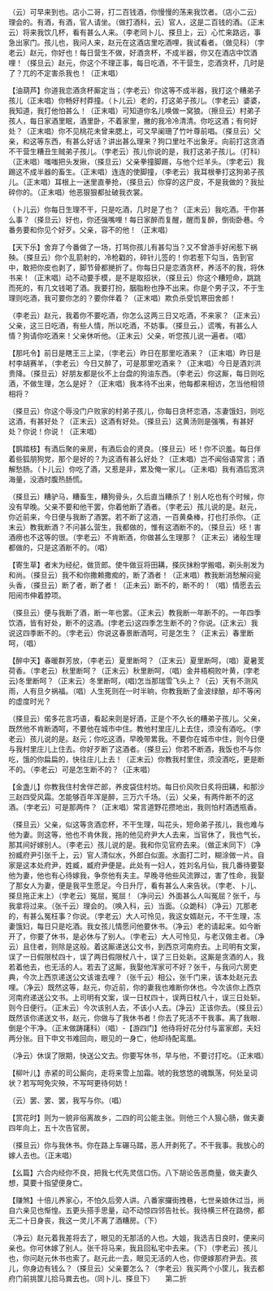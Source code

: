 <!-- { "loadSidebar": true } -->
（云）可早来到也。店小二哥，打二百钱酒，你慢慢的荡来我饮者。（店小二云）理会的。有酒，有酒，官人请坐。（做打酒科，云）官人，这是二百钱的酒。（正末云）将来我饮几杯，看有甚么人来。（李老同卜儿、搽旦上，云）心忙来路远，事急出家门。孩儿也，我问人来，赵元在这酒店里吃酒哩，我试看者。（做见科）（孛老云）赵元，你好也！每日营生不做，好酒贪杯，不成半器，你又在酒店中饮酒哩！（搽旦云）赵元，你这个不理正事，每日吃酒，不干营生，恋酒贪杯，几时是了？兀的不定害杀我也！（正末唱）

【油葫芦】你道我恋酒贪杯厮定当；（孛老云）你这等不成半器，我打这个糟弟子孩儿（正末唱）你畅好村莽撞。（卜儿云）老的，打这弟子孩儿。（孛老云）婆婆，我知道，我打他怕甚么！（正末唱）可知道你名儿唤做一窝狼。（擦旦云）村弟子孩人，每日家酒里眠，酒里卧，不着家里，撇的我冷冷清清。你吃这酒；有何好处？（正末唱）你不见桃花未曾来腮上，可又早阑珊了竹叶尊前唱。（搽旦云）父亲，和这等东西，有甚么好话？讲出甚么理来？狗口里吐不出象牙。向前打这贪酒不干营生糟丑生贼弟子孩儿。（孛老云）孩儿你说的是，我打这弟子孩儿。（打科）（正末唱）嗤嗤把头发揪，（搽旦云）父亲拳撞脚踢，与他个烂羊头。（孛老云）我踢这不成半器的畜生。（正末唱）连连的使脚撞，（李老云）我耳根拳打这狗弟子孩儿。（正末唱）耳根上一迷里直拳抢，（搽旦云）你穿的这尸皮，不是我做的？我扯碎你的。（正末唱）他恶狠狠都扯破我衣裳。

（卜儿云）你每日生理不干，只是吃酒，几时是了也？（正末云）我吃酒。干你甚么事？（搽旦云）好也，你还强嘴哩！每日家醉而复醒，醒而复醉，倒街卧巷。今番务要和你见个好歹。父亲，容不的他！（正末唱）

【天下乐】舍弃了今番做了一场，打骂你孩儿有甚勾当？又不曾游手好闲惹下祸殃。（搽旦云）你个乱箭射的，冷枪戳的，碎针儿签的！你若惹下勾当，告到官中，敢把你皮也剥了，脚节骨都撧折了。你每日只是恋酒贪杯，养活不的我，将休书来！（正末唱）动不动要手模，是不是取招状，（搽旦云）你这个糟短命，跳跳而死的，有几文钱喝了酒。我要打扮，胭脂粉也挣不出来。你是个男子汉，不于生理则吃酒，我可要你怎的？要你伴着？（正末唱）欺负杀受饥寒田舍郎！

（李老云）赵元，我着你不要吃酒，你怎么这两三日又吃酒，不来家？（正末云）父亲，这三日吃酒，有些人情，所以吃酒，不妨事。（搽旦云，）谎嘴，有甚么人情？狗请你吃酒来！父亲休听他。（正末云）父亲，听您孩儿说一遍者。（唱）

【那吒令】前日是瞎王三上梁，（孛老云）昨日在那里吃酒来？（正末唱）昨日是村李胡赛羊，（孛老云）今日又醉了，可是那里吃酒来？（正末唱）今日是酒刘洪贵降。（搽旦云）好朋友都是伙不上台盘的狗油东西。（李老云）你这厮，每日则吃酒，不做生理，怎么是好？（正末唱）我本待不出来，他每都来相访，怎当他相领相将？

（搽旦云）你这个辱没门户败家的村弟子孩儿，你每日贪杯恋酒，冻妻饿妇，则吃这酒，有甚好处？（正末云）这酒有好处。（搽旦云）这黄汤则是强嘴，有甚好处？你说！你说！（正末唱）

【鹊踏枝】有酒后聚的亲房，有酒后会的贤良。（搽旦云）呸！你不识羞。每日伴着些狐朋狗党，那个是好的？为这酒有甚么好处？（正末唱）岂不闻俗语常言；酒解愁肠。（卜儿云）你吃了酒，又惹是非，累及俺一家儿。（正未唱）我有酒后宽洪海量，没酒时腹热肠慌。

（搽旦云）糟驴马，糟畜生，糟狗骨头，久后直当糟杀了！别人吃也有个时候，你没有早晚。父亲不要和他干罢，你着他断了酒者。（孛老云）孩儿说的是。赵元，你近前来，今日便与我断了酒罢。若不断了这酒，一百黄桑棒，打也打杀你。（正末云）教我断酒？不问甚么营生，我都做的，惟有这酒断不的。（搽旦云）呸！害酒痨也不这等的很。（孛老云）不肯断酒，你做甚么生理那？（正末云）诸般生理都做的，只是这酒断不的。（唱）

【寄生草】者末为经纪，做货郎。使牛做豆将田耩，搽灰抹粉学搬唱，剃头削发为和尚。（搽旦云）我不和你撒赖撒痴的，断了酒者！（正末唱）教我断消愁解闷瓮头香，（搽旦云）断了者，断了者！（正未云）断不的，断不的！（唱）情愿去云阳闹市伸着脖项。

（搽旦云）便与我断了酒，断一年也罢。（正末云）教我断一年断不的。一年四季饮酒，皆有好处，断不的这酒。(孛老云)这四季怎生断不的？你说。(正末云）我说这四季断不的。（孛老云）你说这春景断酒呵，可是怎生？（正末云）春里断呵，（唱）

【醉中天】春暖群芳放，（李老云）夏里断呵？（正末云）夏里断呵，（唱）夏暑芰荷香。（孛老云）秋里断呵？（正末云）秋里断呵，（唱）金井梧桐败叶黄，(孛老云)冬里断呵？（正末云）冬里断呵，(唱)怎当那瑞雪飞头上？（云）天有不测风雨，人有旦夕祸福。（唱）人生死则在一时半晌，你教我断了金波绿酿，却不等闲的虚度时光？

（搽旦云）偌多花言巧语，看起来则是好酒，正是个不久长的糟弟子孩儿。父亲，既然他不肯断酒呵，不要他在城市中住。教他村里庄儿上去住，须没有酒吃。（孛老云）孩儿说的是。赵元；你吃这酒，早晚带累我。不要你在城市中住，则今日便与我村里庄儿上住去。你好歹断了这酒者。（搽旦云）你若不断酒，我饭也不与你吃，饿的你扁扁的，快往庄儿上去！（正末云）你教我村里住，须没酒吃，更是断不的。（李老云）可是怎生断不的？（正末唱）

【金盏儿】你教我住村舍伴芒郎，养皮袋住村坊。每日价风吹日炙将田耩，和那沙三赵四受风霜。怎能够百年浑是醉，三万六千场。（云）父亲，有两件断不的这酒。（孛老云）可是那两件？（正末唱）常言道野花攒地出，我则怕村酒透瓶香。

（搽旦云）父亲，似这等贪酒恋杯，不干生理，叫花头，短命弟子孩儿，我也难与他为妻。则这等，他也不肯休我，拖的他见府尹大人去来，当官休了，我也气长，那其间好嫁别人。（李老云）孩儿说的是。我和你见官府去来。（做正末同下）（净扮臧府尹引张千上，云）官人清似水，外郎白似面。水面打二时，糊涂做一片。自家是这本处府尹，姓臧，臧府尹便是。此处有一妇人，姓刘名月仙，我几番待要娶他为妻，他也有心待嫁我，争奈他有夫主。早晚寻他些风流罪过，害了性命，我娶了那女人为妻，便是我平生愿足。今日升厅，看有甚么人来告状。（孛老、卜儿、搽旦拖正末上）（孛老云）冤屈，冤屈！（净问云）外面甚么人叫冤屈？张千，与我拿将过来。（张千云）理会的。（唤入科，云）当面。（众跪科）（净云）兀那老的，有甚么冤枉事？你说。（孛老云）大人可怜见，我这女婿赵元，不干生理，冻妻饿妇，每日只是吃酒。我女孩儿情愿问他要休书。（净云）老的请起来。如今断开了，你要了休书，是必休与了别人。（孛老云）大人可怜见，与老汉做主者。（净云）且住者，则除是这般。着这厮递送公文书，到西京河南府去。上司明有文案，误了一日假限杖四十，误了两日假限杖八十，误了三日处新。这厮是贪酒的人，我若着他去，也无活的人。若去了这厮，我娶他浑家可不好？张千，与我问六房吏典，今次上西京递送公文该谁去哩？（张千云）相公，张千门来，该本处赵元去哩。（净云）既然这等，赵元，你近前，你的妻我也难断你休也。今次该你上西京河南府递送公文书。上司明有文案，误一日杖四十，误两日杖八十，误三日处斩。则今日便行。（正末云）今次该别人去，不该小人去。(净云）正该你去。（搽旦云）既然该你递送文书，赵元，你做与了我休书者！你去了死活不干我事。离了我眼．倒是个干净。（正末做踌躇科）（唱）-【游四门】他待将好花分付与富家郎，夫妇两分张。目下申文书难回向，眼见的一身亡，他却待配鸾凰。

（净云）休误了限期，快送公文去。你要写休书，早与他，不要讨打吃。（正末唱）

【柳叶儿】赤紧的司公厮向，走将来雪上加霜。唬的我悠悠的魂飘荡，何处呈词状？若写呵免灾殃，不写呵更待何妨！

（云）罢、罢、罢，我写与你。（唱）

【赏花时】则为一貌非俗离故乡，二四的司公能主张。则他三个人狠心肠，做夫妻四年向上，五十次告官房。

（搽旦云）你与我休书。你在路上车碾马踏，恶人开剥死了。不干我事。我放心的嫁人去也。（正末唱）

【幺篇】六合内经你不良，把我七代先灵信口伤。八下胡论告恶商量，做夫妻久想，莫要十指望便身亡。

【赚煞】十倍儿养家心，不怕久后旁人讲。八番家攞街拽巷，七世亲娘休过当，尚自六亲见也惭惶。五更头搭手思量，动不动惊四邻告社长。我待横三杯在路傍，都无二十日身丧，我这一灵儿不离了酒糟房。（下）

（净云）赵元着我差将去了，眼见的无那活的人也。大姐，我选吉日良时，便来问亲也。你可休嫁了别人。张千将马来，我且回私宅中去来。（下）（孛老云）孩儿也，你问赵元休书也索了。赵元此一去，眼见无活的人也，你便嫁那府尹去。孩儿，你身边有钱么？（搽旦云）父亲要怎么？（孛老云）我买两个小筐儿，我去都府门前挑筐儿拾马粪去也。（同卜儿、搽旦下）
　
第二折

